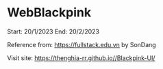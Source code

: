 # WebBlackpink

Start: 20/1/2023
End: 20/2/2023

Reference from: https://fullstack.edu.vn by SonDang

Visit site: https://thenghia-rr.github.io//Blackpink-UI/
